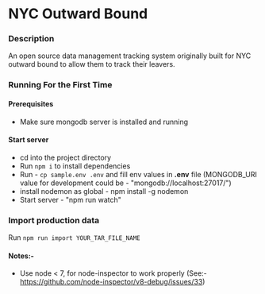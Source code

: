 # NYC Outward Bound 

### Description

An open source data management tracking system originally built for NYC outward bound
to allow them to track their leavers.

### Running For the First Time

 #### Prerequisites
   * Make sure mongodb server is installed and running

 #### Start server
   * cd into the project directory
   * Run `npm i` to install dependencies
   * Run - `cp sample.env .env` and fill env values in **.env** file (MONGODB_URI value for development could be - "mongodb://localhost:27017/")
   * install nodemon as global - npm install -g nodemon
   * Start server - "npm run watch"

### Import production data

Run `npm run import YOUR_TAR_FILE_NAME`


#### Notes:-
 * Use node < 7, for node-inspector to work properly (See:- https://github.com/node-inspector/v8-debug/issues/33)

